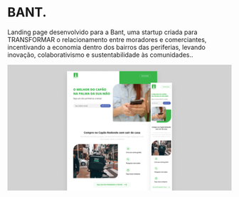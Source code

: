 # BANT.
Landing page desenvolvido para a Bant, uma startup criada para TRANSFORMAR o relacionamento entre moradores e comerciantes, incentivando a economia dentro dos bairros das periferias, levando inovação, colaborativismo e sustentabilidade às comunidades..

![Página inicial do protótipo](/landingpage/assets/img/apresentacao_readme.png "Tela inicial do protótipo")
